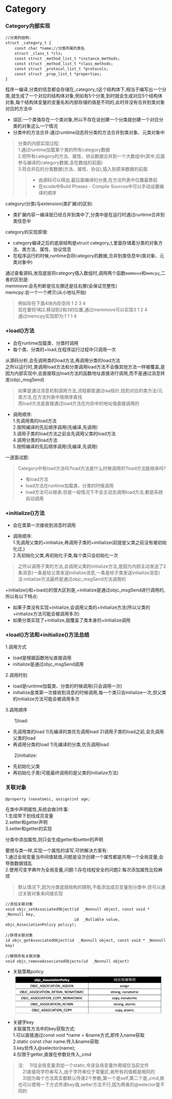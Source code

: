 # Category

### Category内部实现</br>

```objc
//分类的结构:
struct _category_t {
    const char *name;//分类所属的类名
    struct _class_t *cls;
    const struct _method_list_t *instance_methods;
    const struct _method_list_t *class_methods;
    const struct _protocol_list_t *protocols;
    const struct _prop_list_t *properties;
}
```
程序一编译,分类的信息都会存储在_category_t这个结构体下,相当于编写出一个分类,就生成了一个对应的结构体对象,例如有5个分类,到时就会生成对应5个结构体对象,每个结构体变量的变量名和内部存储的值是不同的,此时并没有合并到类对象对应的方法中

* 误区:一个类值存在一个类对象,所以不存在说创建一个分类就创建一个对应分类的对象这么一个情况
* 分类中的方法合并:通过runtime动态将分类的方法合并到类对象、元类对象中

>分类的内部实现过程:</br>
>1.通过runtime加载某个类的所有category数据</br>
>2.把所有category的方法、属性、协议数据合并到一个大数组中(其中,后面参与编译的category数据,会在数组的前面)</br>
>3.将合并后的分类数据(方法、属性、协议),插入到原来数据的前面</br>
>>* 由源码可以得出,最后面编译的分类,在方法列表中位置最靠前
>>* 在xcode中Build Phases -  Compile Sources中可以手动设置编译的顺序

category(分类)与extension(类扩展)的区别:
* 类扩展内容一编译就已经合并到类中了,分类中是在运行时通过runtime合并到类信息中

category的实现原理:
* category编译之后的底层结构是struct category_t,里面存储着分类的对象方法、类方法、属性、协议信息
* 在程序运行的时候,runtime会将category的数据,合并到类信息中(类对象、元类对象中)

通过查看源码,发现底层将category插入数组时,调用两个函数`memmove`和`memcpy`,二者的区别是:</br>
memmove:会先判断是往左挪还是往右挪(会保证完整性)</br>
memcpy:会一个一个拷贝(从小地址开始)
>例如存在下面4块内存空间 1  2  3  4</br>
>现在要将1和2,移动到2和3的位置,通过memmove可以实现3 1 2 4</br>
>通过memcpy实现即为:1 1 1 4

### +load()方法</br>
* 会在runtime加载类、分类时调用
* 每个类、分类的+load,在程序运行过程中只调用一次

从源码分析,会先调用类的load方法,再调用分类的load方法</br>
之所以运行时,类调用load方法和分类调用load方法不会像其他方法一样被覆盖,是因为内部实现中,会直接取出load方法的函数地址直接进行调用,而不是通过消息转发(objc_msgSend)

>如果是通过消息机制调用方法,流程都是通过isa指针,找到对应的类方法/元类方法,在方法列表中按顺序查找</br>
而load方法是直接通过load方法在内存中的地址值直接调用的

* 调用顺序:</br>
  1.先调用类的load方法</br>
  2.按照编译的先后顺序调用(先编译,先调用)</br>
  3.调用子类的load方法之前会先调用父类的load方法</br>
  4.调用分类的load方法</br>
  5.按照编译的先后顺序调用(先编译,先调用)</br>

一道面试题:</br>
>Category中有load方法吗?load方法是什么时候调用的?load方法能继承吗?</br>
>* 有load方法
>* load方法在runtime加载类、分类的时候调用
>* load方法可以继承,但是一般情况下不会主动去调用load方法,都是系统自动调用

### +initialize()方法</br>
* 会在类第一次接收到消息时调用

* 调用顺序:</br>
  1.先调用父类的+initialize,再调用子类的+initialize(前提是父类之前没有被初始化过,)</br>
  2.先初始化父类,再初始化子类,每个类只会初始化一次

>之所以调用子类的方法,会调用父类的initialize方法,是因为内部主动发送了2条消息(一条是给父类发送initialize消息,一条是给子类发送initialize消息)</br>
>注:initialize方法最终是通过objc_msgSend方法调用的

+initialize()和+load()的很大区别是,+initialize是通过objc_msgSend进行调用的,所以有以下特点:</br>
* 如果子类没有实现+initialize,会调用父类的+initialize方法(所以父类的+initialize方法可能会被调用多次)
* 如果分类实现了+initialize,就覆盖了类本身的+initialize调用

### +load()方法和+initialize()方法总结</br>
1.调用方式</br>
* load是根据函数地址直接调用
* initialize是通过objc_msgSend调用</br>

2.调用时刻</br>
* load是runtime加载类、分类的时候调用(只会调用一次)
* initialize是类第一次接收到消息的时候调用,每一个类只会initialize一次,但父类的initialize方法可能会被调用多次</br>

3.调用顺序</br>

　　1)load:</br>
* 先调用类的load 1)先编译的类优先调用load 2)调用子类的load之前,会先调用父类的load 
* 再调用分类的load 1)先编译的分类,优先调用load</br>

　　2)initialize:</br>
* 先初始化父类
* 再初始化子类(可能最终调用的是父类的initialize方法)

### 关联对象</br>
```objc
@property (nonatomic, assign)int age;
```
在类中声明属性,系统会做3件事:</br>
1.生成带下划线成员变量 </br>
2.setter和getter声明 </br>
3.setter和getter的实现 </br>

分类中添加属性,则只会生成getter和setter的声明

要想与类一样,实现一个属性的读写,可供解决方案有:</br>
1.通过全局变量当中间值赋值,问题是没次创建一个属性都是共用一个全局变量,会导致数据错乱</br>
2.使用可变字典作为全局变量,问题:1.存在线程安全的问题2.每次添加属性比较麻烦

>默认情况下,因为分类底层结构的限制,不能添加成员变量到分类中,但可以通过关联对象来间接实现

```objc
//添加关联对象
void objc_setAssociatedObject(id  _Nonnull object, const void * _Nonnull key, 
                              id  _Nullable value, objc_AssociationPolicy policy);
                              
//获得关联对象
id objc_getAssociatedObject(id  _Nonnull object, const void * _Nonnull key)

//移除所有关联对象
void objc_removeAssociatedObjects(id  _Nonnull object)
```

* 关联策略policy</br>
![](Snip20180703_24.png)

* 关键字key</br>
关联属性方法中的key获取方式:</br>
1.可以直接通过const void *name = &name方式,即传入name获取</br>
2.static const char name.传入&name获取</br>
3.key处传入@selector(name);</br>
4.仅限于getter,直接在参数处传入_cmd</br>

>注:
>　1)往全局变量添加一个static,令该全局变量作用域仅当前文件</br>
>　2)直接将字符串写入,由于字符串位于常量区,故所有的值都是相同的</br>
>　3)因为每个方法其实都默认传递2个参数,第一个是self,第二个是_cmd,故也可以使用一下方式传递key值,setter方法不行,因为两者的@selector是不同的